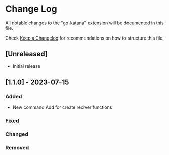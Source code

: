 # Change Log

All notable changes to the "go-katana" extension will be documented in this file.

Check [Keep a Changelog](http://keepachangelog.com/) for recommendations on how to structure this file.

## [Unreleased]

- Initial release

## [1.1.0] - 2023-07-15

### Added

- New command Add for create reciver functions

### Fixed

### Changed

### Removed